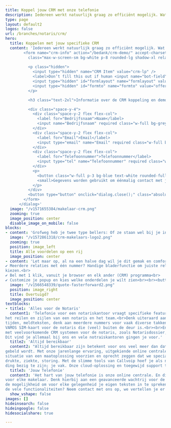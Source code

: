```yaml
---
title: Koppel jouw CRM met onze telefonie
description: Iedereen werkt natuurlijk graag zo efficiënt mogelijk. Wat daar echt aan bijdraagt is het koppelen van jouw specifieke CRM-pakket voor de notarisbranche met onze telefonie. Met zo’n koppeling verschijnt op de computer van de assistent(e) of notaris zelf een popup bij elk gesprek.
type: page
layout: default2
logos: false
url: /branches/notaris/crm/
hero:
  title: Koppelen met jouw specifieke CRM
  content: 'Iedereen werkt natuurlijk graag zo efficiënt mogelijk. Wat daar echt aan bijdraagt is het koppelen van jouw specifieke CRM-pakket voor de notarisbranche met onze telefonie. Met zo’n koppeling verschijnt op de computer van de assistent(e) of notaris zelf een popup bij elk gesprek. Deze popup biedt een waardevolle toevoeging aan al het telefoonverkeer.<br><br>Alle bekende namen ondersteunen we: <a href="https://www.callvoip.nl/marketplace/realworks/">Notarisdossier</a>, <a href="https://www.callvoip.nl/marketplace/codex/">Codex van Brug</a>, <a href="https://www.callvoip.nl/marketplace/nextassyst/">NEXTassyst</a> en nog veel meer. We demonstreren graag de mogelijkheden aan je.<br><br>Met onze jarenlange ervaring, uitgekiende online centrale en vele collega notarisklanten kunnen we elke situatie van een maatoplossing voorzien en oprecht zeggen dat we specialist zijn in telefonie voor de notarisbranche.<br><br><button class="button text-sm lg:text-normal" onclick="dialog.show();">Vraag de CRM koppeling demo aan</button><dialog id="dialog" class="z-50 top-0 w-full h-full">
        <form name="crm-info" action="/bedank/crm-demo/" accept-charset="UTF-8" method="POST" data-netlify-honeypot="true" data-netlify="true"
          class="max-w-screen-sm bg-white p-8 rounded-lg shadow-xl relative mx-auto">
         
          <p class="hidden">
            <input type="hidden" name="CRM Item" value="crm-lp" />
            <label>Don’t fill this out if human <input name="bot-field"> </label>
            <input type="hidden" id="formlayout" name="formlayout" value="d-126942c712c44ec98eb3f158d6b2c826">
            <input type="hidden" id="formto" name="formto" value="offerte" class="hidden">
          </p>

          <h3 class="text-2xl">Informatie over de CRM koppeling en demo ontvangen?</h3><br>

          <div class="space-y-4">
            <div class="space-y-2 flex flex-col">
              <label for="Bedrijfsnaam">Naam</label>
              <input name="Bedrijfsnaam" required class="w-full bg-grey-lightest rounded-full p-3">
            </div>
            <div class="space-y-2 flex flex-col">
              <label for="Email">Email</label>
              <input type="email" name="Email" required class="w-full bg-grey-lightest rounded-full p-3">
            </div>
            <div class="space-y-2 flex flex-col">
              <label for="Telefoonnummer">Telefoonnummer</label>
              <input type="tel" name="Telefoonnummer" required class="w-full bg-grey-lightest rounded-full p-3">
            </div>
            <p>
              <button class="w-full p-3 bg-blue text-white rounded-full">Versturen</button>
              <small>Gegevens worden gebruikt om éénmalig contact met je op te nemen.</small>
            </p>
          </div>
          <button type="button" onclick="dialog.close();" class="absolute top-0 right-0 text-3xl leading-none mr-2 text-red">×</button>
        </form>
      </dialog>'
  image: "/v1571655384/makelaar-crm.png"
  zooming: true
  image_position: center
  disable_image_on_mobile: false
blocks:
- content: 'Grofweg heb je twee type bellers: Of ze staan wel bij je in het systeem, of niet. De koppeling gaat daar als volgt mee om.<br><br><b>Wanneer de beller bekend is bij jou kun je:</b><br>✔ Zien wie er belt, met naam en toenaam<br>✔ Direct het dossier erbij pakken vanuit de popup<br>✔ Historie bekijken van alle contact<br>✔ Een gespreksverslag maken of terugbelverzoek uitzetten<br><br><b>Wanneer de beller niet bekend is bij jou:</b><br>✔ Zie je het laatste contactmoment of momenten met dit nummer, wanneer en met welke collega.<br>✔ Automatische Google Number Lookup: als Google het nummer kent wordt deze verrijkt met naam, adres, plaats en website. Zo weet je toch meer dan enkel het nummer in het display van je telefoon'
  image: "/v1572861318/crm-makelaars-logo2.png"
  zooming: true
  position: image_left
  title: Alle voordelen op een rij 
  image_position: center
- content: 'Let maar op, al na een halve dag wil je dit gemak en comfort niet meer missen. Je raakt gewend aan het gebruik waardoor je instaat bent efficiënter te werken.<br><br><b>Nog meer gemakt en comfort met:</b><br>✔ open de popup en bel de relatie met 1 klik terug.<br>
✔ Meerdere relaties met één nummer? Handige bladerfunctie om juiste relatie te
kiezen.<br>
✔ Bel met 1 klik, vanuit je browser en elk ander (CRM) programma<br>
✔ Customize je popup en kies welke onderdelen je wilt zien<br><br><button class="button text-sm lg:text-normal" onclick="dialog.show();">Demo aanvragen</button><br><br><b>Liever telefonisch contact?</b><br>Bel ons direct op <a href="tel:+31508200000">050 - 820 00 00</a>'
  image: "/v1566548339/quote-fasterforward2.png"
  position: image_right
  title: Overtuigd?
  image_position: center
textblocks:
- title1: 'Alles voor de Notaris'
  content1: 'Telefonie voor een notariskantoor vraagt specifieke features om optimaal te kunnen voorzien in
het reilen en zijlen van een notaris en het team.<br>Denk uiteraard aan instelbare
tijden, meldteksten, denk aan meerdere nummers voor vaak diverse takken van sport, en natuurlijk de Qaller smartphone app en de
VAMOS SIM-kaart voor de notaris die (veel) buiten de deur is.<br><br>En natuurlijk: <b>de koppeling</b>
met veelvoorkomende CRM systemen voor de notaris, zoals Notarisdossier, NEXTassyst, Codex van Brug en Quantaris.
Dit vind je allemaal bij ons en vele notraiskantoren gingen je voor.'
  title2: 'Altijd bereikbaar'
  content2: "Altijd bereikbaar zijn betekent voor ons veel meer dan dat er ergens een toestel rinkelt als je
gebeld wordt. Met onze jarenlange ervaring, uitgekiende online centrale en vele collega notarisklanten kunnen we elke
situatie van een maatoplossing voorzien en oprecht zeggen dat we specialist zijn in telefonie voor de notarisbranche.<br><br>We houden rekening met elk scenario: grote
drukte, ziekte, storing. Met de slimme tools van Callvoip hoef je als notaris maar met één
ding bezig te zijn; je vak. Onze cloud-oplossing en toegewijd support team doet de rest. Daarnaast denken we graag met je mee en komen we met oplossingen waar je zelf nog niet eens aan had gedacht."
  title3: 'Jouw Telefonie'
  content3: 'Het hart van jouw telefonie is onze online centrale. En die kan een aantal erg handige zaken
voor elke makelaar. Denk hierbij aan een geavanceerde wachtrij voor de piekmomenten. Of
de mogelijkheid om voor elke gelegenheid je eigen teksten in te spreken. Meer weten over
de vele functionaliteiten? Neem contact met ons op, we vertellen je er alles over!'
  show_vshape: false
images: []
hideinsearch: false
hideingoogle: false
hidesocialshare: true

---
```

